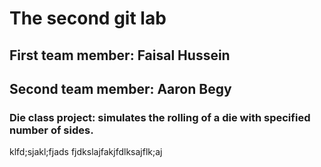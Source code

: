 # The second git lab  
## First team member: Faisal Hussein  
## Second team member: Aaron Begy  
### Die class project: simulates the rolling of a die with specified number of sides. 
klfd;sjakl;fjads
fjdkslajfakjfdlksajflk;aj